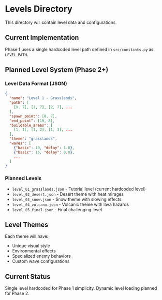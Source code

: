 # Levels Directory

This directory will contain level data and configurations.

## Current Implementation
Phase 1 uses a single hardcoded level path defined in `src/constants.py` as `LEVEL_PATH`.

## Planned Level System (Phase 2+)

### Level Data Format (JSON)
```json
{
  "name": "Level 1 - Grasslands",
  "path": [
    [0, 7], [1, 7], [2, 7], ...
  ],
  "spawn_point": [0, 7],
  "end_point": [19, 8],
  "buildable_areas": [
    [1, 1], [1, 2], [1, 3], ...
  ],
  "theme": "grasslands",
  "waves": [
    {"basic": 10, "delay": 1.0},
    {"basic": 15, "delay": 0.8},
    ...
  ]
}
```

### Planned Levels
- `level_01_grasslands.json` - Tutorial level (current hardcoded level)
- `level_02_desert.json` - Desert theme with heat mirages
- `level_03_snow.json` - Snow theme with slowing effects
- `level_04_volcano.json` - Volcanic theme with lava hazards
- `level_05_final.json` - Final challenging level

## Level Themes
Each theme will have:
- Unique visual style
- Environmental effects
- Specialized enemy behaviors
- Custom wave configurations

## Current Status
Single level hardcoded for Phase 1 simplicity.
Dynamic level loading planned for Phase 2. 